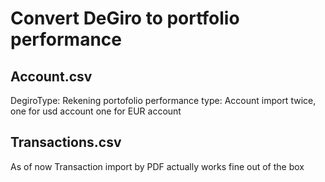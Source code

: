 # Convert DeGiro to portfolio performance

## Account.csv
DegiroType: Rekening
portofolio performance type: Account
import twice, one for usd account one for EUR account


## Transactions.csv
As of now Transaction import by PDF actually works fine out of the box